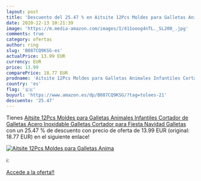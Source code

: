 ```yaml
---
layout: post
title: 'Descuento del 25.47 % en Aitsite 12Pcs Moldes para Galletas Anima'
date: 2020-12-13 10:21:39
image: 'https://m.media-amazon.com/images/I/411ooog4nTL._SL200_.jpg'
comments: true
category: ofertas
author: ring
slug: 'B087CQ9KSG-es'
actualPrice: 13.99 EUR
currency: EUR
price: 13.99
comparePrice: 18.77 EUR
prodname: 'Aitsite 12Pcs Moldes para Galletas Animales Infantiles Cortador de Galletas Acero Inoxidable Galletas Cortador para Fiesta Navidad Galletas'
country: 'es'
flag: '🇪🇸'
buyurl: 'https://www.amazon.es/dp/B087CQ9KSG/?tag=tolees-21'
descuento: '25.47'
---
```


Tienes [Aitsite 12Pcs Moldes para Galletas Animales Infantiles Cortador de Galletas Acero Inoxidable Galletas Cortador para Fiesta Navidad Galletas](https://www.amazon.es/dp/B087CQ9KSG/?tag=tolees-21) con un 25.47 % de descuento con precio de oferta de 13.99 EUR (original: 18.77 EUR) en el siguiente enlace!

[![Aitsite 12Pcs Moldes para Galletas Anima](https://m.media-amazon.com/images/I/411ooog4nTL._SL200_.jpg)](https://www.amazon.es/dp/B087CQ9KSG/?tag=tolees-21)

ℹ️:


[Accede a la oferta!!](https://www.amazon.es/dp/B087CQ9KSG/?tag=tolees-21)
